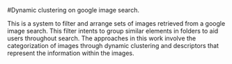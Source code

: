 #Dynamic clustering on google image search.

This is a system to filter and arrange sets of images retrieved from a google image search. This filter intents to group similar elements in folders to aid users throughout search. The approaches in this work involve the categorization of images through dynamic clustering and descriptors that represent the information within the images.